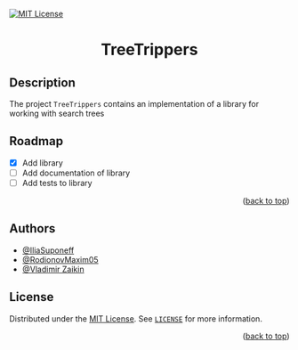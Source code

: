 [//]: # (Project readme template from https://github.com/othneildrew/Best-README-Template/)
<a name="readme-top"></a>

[![MIT License](https://img.shields.io/badge/License-MIT-green.svg)](https://choosealicense.com/licenses/mit/)

<h1 align="center">TreeTrippers</h1>

## Description
The project `TreeTrippers` contains an implementation of a library for working with search trees

## Roadmap

- [x] Add library
- [ ] Add documentation of library
- [ ] Add tests to library

<p align="right">(<a href="#readme-top">back to top</a>)</p>

## Authors

- [@IliaSuponeff](https://github.com/IliaSuponeff)
- [@RodionovMaxim05](https://github.com/RodionovMaxim05)
- [@Vladimir Zaikin](https://github.com/Friend-zva)


## License


Distributed under the [MIT License](https://choosealicense.com/licenses/mit/). See [`LICENSE`](LICENSE) for more information.

<p align="right">(<a href="#readme-top">back to top</a>)</p>
